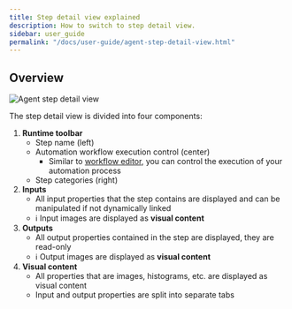 ```yaml
---
title: Step detail view explained
description: How to switch to step detail view.
sidebar: user_guide
permalink: "/docs/user-guide/agent-step-detail-view.html"
---
```


## Overview

![Agent step detail view]({{site.baseurl}}/assets/img/docs/agent-step-detail-view-explained.png)

The step detail view is divided into four components:

1. **Runtime toolbar**
    - Step name (left)
    - Automation workflow execution control (center)
        - Similar to [workflow editor](/docs/user-guide/agent-create-workflow), you can control the execution of your automation process
    - Step categories (right)
2. **Inputs**
    - All input properties that the step contains are displayed and can be manipulated if not dynamically linked
    - ℹ️ Input images are displayed as **visual content**
3. **Outputs**
    - All output properties contained in the step are displayed, they are read-only
    - ℹ️ Output images are displayed as **visual content**
4. **Visual content**
    - All properties that are images, histograms, etc. are displayed as visual content
    - Input and output properties are split into separate tabs
